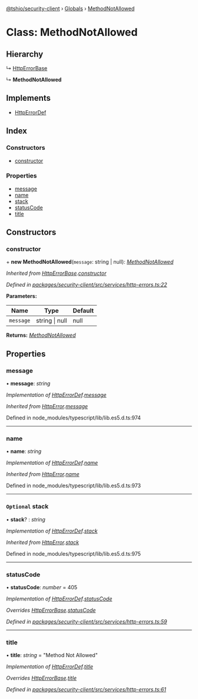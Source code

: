 [@tshio/security-client](../README.md) › [Globals](../globals.md) › [MethodNotAllowed](methodnotallowed.md)

# Class: MethodNotAllowed

## Hierarchy

  ↳ [HttpErrorBase](httperrorbase.md)

  ↳ **MethodNotAllowed**

## Implements

* [HttpErrorDef](../interfaces/httperrordef.md)

## Index

### Constructors

* [constructor](methodnotallowed.md#markdown-header-constructor)

### Properties

* [message](methodnotallowed.md#markdown-header-message)
* [name](methodnotallowed.md#markdown-header-name)
* [stack](methodnotallowed.md#markdown-header-optional-stack)
* [statusCode](methodnotallowed.md#markdown-header-statuscode)
* [title](methodnotallowed.md#markdown-header-title)

## Constructors

###  constructor

\+ **new MethodNotAllowed**(`message`: string | null): *[MethodNotAllowed](methodnotallowed.md)*

*Inherited from [HttpErrorBase](httperrorbase.md).[constructor](httperrorbase.md#markdown-header-constructor)*

*Defined in [packages/security-client/src/services/http-errors.ts:22](https://github.com/TheSoftwareHouse/rad-modules-tools/blob/22a789f/packages/security-client/src/services/http-errors.ts#L22)*

**Parameters:**

Name | Type | Default |
------ | ------ | ------ |
`message` | string &#124; null | null |

**Returns:** *[MethodNotAllowed](methodnotallowed.md)*

## Properties

###  message

• **message**: *string*

*Implementation of [HttpErrorDef](../interfaces/httperrordef.md).[message](../interfaces/httperrordef.md#markdown-header-message)*

*Inherited from [HttpError](../interfaces/httperror.md).[message](../interfaces/httperror.md#markdown-header-message)*

Defined in node_modules/typescript/lib/lib.es5.d.ts:974

___

###  name

• **name**: *string*

*Implementation of [HttpErrorDef](../interfaces/httperrordef.md).[name](../interfaces/httperrordef.md#markdown-header-name)*

*Inherited from [HttpError](../interfaces/httperror.md).[name](../interfaces/httperror.md#markdown-header-name)*

Defined in node_modules/typescript/lib/lib.es5.d.ts:973

___

### `Optional` stack

• **stack**? : *string*

*Implementation of [HttpErrorDef](../interfaces/httperrordef.md).[stack](../interfaces/httperrordef.md#markdown-header-optional-stack)*

*Inherited from [HttpError](../interfaces/httperror.md).[stack](../interfaces/httperror.md#markdown-header-optional-stack)*

Defined in node_modules/typescript/lib/lib.es5.d.ts:975

___

###  statusCode

• **statusCode**: *number* = 405

*Implementation of [HttpErrorDef](../interfaces/httperrordef.md).[statusCode](../interfaces/httperrordef.md#markdown-header-statuscode)*

*Overrides [HttpErrorBase](httperrorbase.md).[statusCode](httperrorbase.md#markdown-header-statuscode)*

*Defined in [packages/security-client/src/services/http-errors.ts:59](https://github.com/TheSoftwareHouse/rad-modules-tools/blob/22a789f/packages/security-client/src/services/http-errors.ts#L59)*

___

###  title

• **title**: *string* = "Method Not Allowed"

*Implementation of [HttpErrorDef](../interfaces/httperrordef.md).[title](../interfaces/httperrordef.md#markdown-header-title)*

*Overrides [HttpErrorBase](httperrorbase.md).[title](httperrorbase.md#markdown-header-title)*

*Defined in [packages/security-client/src/services/http-errors.ts:61](https://github.com/TheSoftwareHouse/rad-modules-tools/blob/22a789f/packages/security-client/src/services/http-errors.ts#L61)*
